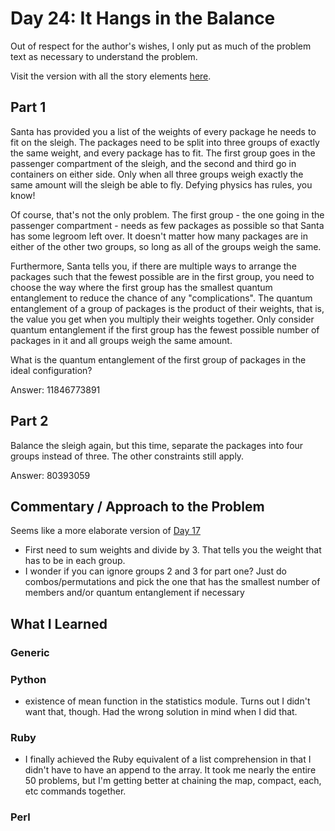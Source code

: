 # Day 24: It Hangs in the Balance

Out of respect for the author's wishes, I only put as much of the problem text as necessary to understand the problem.

Visit the version with all the story elements [here](https://adventofcode.com/2015/day/24).

## Part 1
Santa has provided you a list of the weights of every package he needs to fit on the sleigh. The packages need to be split into three groups of exactly the same weight, and every package has to fit. The first group goes in the passenger compartment of the sleigh, and the second and third go in containers on either side. Only when all three groups weigh exactly the same amount will the sleigh be able to fly. Defying physics has rules, you know!

Of course, that's not the only problem. The first group - the one going in the passenger compartment - needs as few packages as possible so that Santa has some legroom left over. It doesn't matter how many packages are in either of the other two groups, so long as all of the groups weigh the same.

Furthermore, Santa tells you, if there are multiple ways to arrange the packages such that the fewest possible are in the first group, you need to choose the way where the first group has the smallest quantum entanglement to reduce the chance of any "complications". The quantum entanglement of a group of packages is the product of their weights, that is, the value you get when you multiply their weights together. Only consider quantum entanglement if the first group has the fewest possible number of packages in it and all groups weigh the same amount.

What is the quantum entanglement of the first group of packages in the ideal configuration?

Answer: 11846773891

## Part 2
Balance the sleigh again, but this time, separate the packages into four groups instead of three. The other constraints still apply.

Answer: 80393059


## Commentary / Approach to the Problem
Seems like a more elaborate version of [Day 17](https://adventofcode.com/2015/day/17) 
- First need to sum weights and divide by 3. That tells you the weight that has to be in each group.
- I wonder if you can ignore groups 2 and 3 for part one? Just do combos/permutations and pick the one that has the smallest number of members and/or quantum entanglement if necessary

## What I Learned

### Generic

### Python
- existence of mean function in the statistics module. Turns out I didn't want that, though. Had the wrong solution in mind when I did that.
### Ruby
- I finally achieved the Ruby equivalent of a list comprehension in that I didn't have to have an append to the array. It took me nearly the entire 50 problems, but I'm getting better at chaining the map, compact, each, etc commands together.
### Perl

